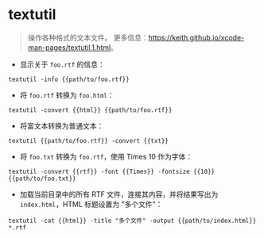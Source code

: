 # textutil

> 操作各种格式的文本文件。
> 更多信息：<https://keith.github.io/xcode-man-pages/textutil.1.html>。

- 显示关于 `foo.rtf` 的信息：

`textutil -info {{path/to/foo.rtf}}`

- 将 `foo.rtf` 转换为 `foo.html`：

`textutil -convert {{html}} {{path/to/foo.rtf}}`

- 将富文本转换为普通文本：

`textutil {{path/to/foo.rtf}} -convert {{txt}}`

- 将 `foo.txt` 转换为 `foo.rtf`，使用 Times 10 作为字体：

`textutil -convert {{rtf}} -font {{Times}} -fontsize {{10}} {{path/to/foo.txt}}`

- 加载当前目录中的所有 RTF 文件，连接其内容，并将结果写出为 `index.html`，HTML 标题设置为 "多个文件"：

`textutil -cat {{html}} -title "多个文件" -output {{path/to/index.html}} *.rtf`